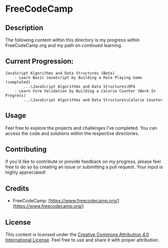 # FreeCodeCamp

## Description
The following content within this directory is my progress within FreeCodeCamp.org and my path on continued learning.

## Current Progression:
    JavaScript Algorithms and Data Structures (Beta)
        - Learn Basic JavaScript by Building a Role Playing Game (completed)
            ...\JavaScript Algorithms and Data Structures\RPG
        - Learn Form Validation by Building a Calorie Counter (Work In Progress)
            ...\JavaScript Algorithms and Data Structures\Calorie Counter

## Usage
Feel free to explore the projects and challenges I've completed. You can access the code and solutions within the respective directories.

## Contributing
If you'd like to contribute or provide feedback on my progress, please feel free to do so by creating an issue or submitting a pull request. Your input is highly appreciated!

## Credits
- FreeCodeCamp: [https://www.freecodecamp.org/](https://www.freecodecamp.org/)

 ## License
This content is licensed under the [Creative Commons Attribution 4.0 International License](https://creativecommons.org/licenses/by/4.0/). Feel free to use and share it with proper attribution.